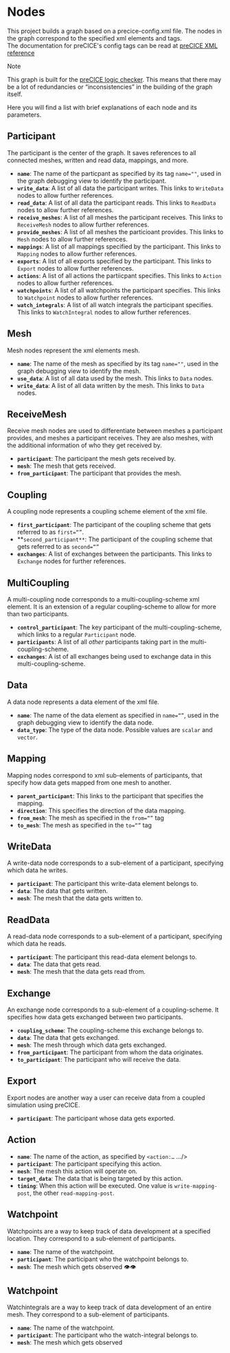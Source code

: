 # Nodes

This project builds a graph based on a precice-config.xml file. The nodes in the graph correspond to the specified xml elements and tags.<br>
The documentation for preCICE's config tags can be read at [preCICE XML reference](https://precice.org/configuration-xml-reference.html)

> [!NOTE]
> This graph is built for the [preCICE logic checker](https://github.com/precice-forschungsprojekt/config-checker). This means that there may be a lot of redundancies or “inconsistencies” in the building of the graph itself.

Here you will find a list with brief explanations of each node and its parameters.

## Participant

The participant is the center of the graph. It saves references to all connected meshes, written and read data, mappings, and more.

- **`name`**: The name of the particpant as specified by its tag `name=""`, used in the graph debugging view to identify the participant.
- **`write_data`**: A list of all data the participant writes. This links to `WriteData` nodes to allow further references.
- **`read_data`**: A list of all data the participant reads. This links to `ReadData` nodes to allow further references.
- **`receive_meshes`**: A list of all meshes the participant receives. This links to `ReceiveMesh` nodes to allow further references.
- **`provide_meshes`**: A list of all meshes the particioant provides. This links to `Mesh` nodes to allow further references.
- **`mappings`**: A list of all mappings specified by the participant. This links to `Mapping` nodes to allow further references.
- **`exports`**: A list of all exports specified by the participant. This links to `Export` nodes to allow further references.
- **`actions`**: A list of all actions the partiicpant specifies. This links to `Action` nodes to allow further references.
- **`watchpoints`**: A list of all watchpoints the participant specifies. This links to `Watchpoint` nodes to allow further references.
- **`watch_integrals`**: A list of all watch integrals the participant specifies. This links to `WatchIntegral` nodes to allow further references.

## Mesh

Mesh nodes represent the xml elements mesh. 

- **`name`**: The name of the mesh as specified by its tag `name=""`, used in the graph debugging view to identify the mesh.
- **`use_data`**: A list of all data used by the mesh. This links to `Data` nodes.
- **`write_data`**: A list of all data written by the mesh. This links to `Data` nodes.

## ReceiveMesh

Receive mesh nodes are used to differentiate between meshes a participant provides, and meshes a participant receives. They are also meshes, with the additional information of who they get received by. 

- **`participant`**: The participant the mesh gets received by.
- **`mesh`**: The mesh that gets received.
- **`from_participant`**: The participant that provides the mesh.

## Coupling

A coupling node represents a coupling scheme element of the xml file.

- **`first_participant`**: The participant of the coupling scheme that gets referred to as `first=“”`. 
- **`second_participant**`: The participant of the coupling scheme that gets referred to as `second=“”`
- **`exchanges`**: A list of exchanges between the participants. This links to `Exchange` nodes for further references.

## MultiCoupling

A multi-coupling node corresponds to a multi-coupling-scheme xml element. It is an extension of a regular coupling-scheme to allow for more than two participants.

- **`control_participant`**: The key participant of the multi-coupling-scheme, which links to a regular `Participant` node.
- **`participants`**: A list of all <em>other</em> participants taking part in the multi-coupling-scheme.
- **`exchanges`**: A ist of all exchanges being used to exchange data in this multi-coupling-scheme.

## Data 

A data node represents a data element of the xml file.

- **`name`**: The name of the data element as specified in `name=“”`, used in the graph debugging view to identify the data node.
- **`data_type`**: The type of the data node. Possible values are `scalar` and `vector`.

## Mapping

Mapping nodes correspond to xml sub-elements of participants, that specify how data gets mapped from one mesh to another.

- **`parent_participant`**: This links to the participant that specifies the mapping.
- **`direction`**: This specifies the direction of the data mapping.
- **`from_mesh`**: The mesh as specified in the `from=“”` tag
- **`to_mesh`**: The mesh as specified in the `to=“”` tag

## WriteData

A write-data node corresponds to a sub-element of a participant, specifying which data he writes. 

- **`participant`**: The participant this write-data element belongs to.
- **`data`**: The data that gets written.
- **`mesh`**: The mesh that the data gets written to.

## ReadData

A read-data node corresponds to a sub-element of a participant, specifying which data he reads. 

- **`participant`**: The participant this read-data element belongs to.
- **`data`**: The data that gets read.
- **`mesh`**: The mesh that the data gets read tfrom.

## Exchange 

An exchange node corresponds to a sub-element of a coupling-scheme. It specifies how data gets exchanged between two participants.

- **`coupling_scheme`**: The coupling-scheme this exchange belongs to.
- **`data`**: The data that gets exchanged.
- **`mesh`**: The mesh through which data gets exchanged.
- **`from_participant`**: The participant from whom the data originates. 
- **`to_participant`**: The participant who will receive the data.

## Export 

Export nodes are another way a user can receive data from a coupled simulation using preCICE.

- **`participant`**: The participant whose data gets exported.

## Action

- **`name`**: The name of the action, as specified by `<action:…` …/>
- **`participant`**: The participant specifying this action.
- **`mesh`**: The mesh this action will operate on.
- **`target_data`**: The data that is being targeted by this action.
- **`timing`**: When this action will be executed. One value is `write-mapping-post`, the other `read-mapping-post`.

## Watchpoint

Watchpoints are a way to keep track of data development at a specified location. They correspond to a sub-element of participants.

- **`name`**: The name of the watchpoint.
- **`participant`**: The participant who the watchpoint belongs to.
- **`mesh`**: The mesh which gets observed 👁️👁️

## Watchpoint

Watchintegrals are a way to keep track of data development of an entire mesh. They correspond to a sub-element of participants.

- **`name`**: The name of the watchpoint.
- **`participant`**: The participant who the watch-integral belongs to.
- **`mesh`**: The mesh which gets observed
